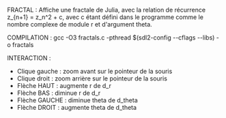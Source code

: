 FRACTAL :
Affiche une fractale de Julia, avec la relation de récurrence z_{n+1} = z_n^2 + c,
avec c étant défini dans le programme comme le nombre complexe de module r et
d'argument theta.

COMPILATION :
gcc -O3 fractals.c -pthread $(sdl2-config --cflags --libs) -o fractals

INTERACTION :
- Clique gauche : zoom avant sur le pointeur de la souris
- Clique droit : zoom arrière sur le pointeur de la souris
- Flèche HAUT : augmente r de d_r
- Flèche BAS : diminue r de d_r
- Flèche GAUCHE : diminue theta de d_theta
- Flèche DROIT : augmente theta de d_theta
